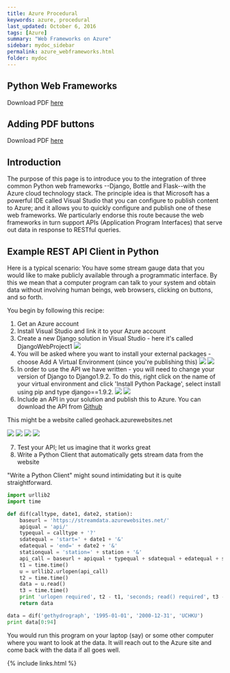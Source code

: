 ```yaml
---
title: Azure Procedural
keywords: azure, procedural
last_updated: October 6, 2016
tags: [Azure]
summary: "Web Frameworks on Azure"
sidebar: mydoc_sidebar
permalink: azure_webframeworks.html
folder: mydoc
---
```


## Python Web Frameworks 
Download PDF [here](/documentation/pdf/Doc01_PythonWebFrameworkBasics.pdf) 

## Adding PDF buttons
Download PDF [here](/documentation/pdf/Doc02_Djargon_on_Azure_Add_PDF_Button.pdf)

## Introduction
The purpose of this page is to introduce you to the integration of three common Python web frameworks
--Django, Bottle and Flask--with the Azure cloud technology stack. The principle idea is that Microsoft 
has a powerful IDE called Visual Studio that you can configure to publish content to Azure; and it 
allows you to quickly configure and publish one of these web frameworks. We particularly endorse this
route because the web frameworks in turn support APIs (Application Program Interfaces) that serve out 
data in response to RESTful queries. 

## Example REST API Client in Python

Here is a typical scenario: You have some stream gauge data that you would like to make publicly available 
through a programmatic interface. By this we mean that a computer program can talk to your system and obtain
data without involving human beings, web browsers, clicking on <Download> buttons, and so forth. 


You begin by following this recipe: 

1. Get an Azure account
2. Install Visual Studio and link it to your Azure account
3. Create a new Django solution in Visual Studio - here it's called DjangoWebProject1 
![](/documentation/images/azure_webframeworks_pic1.png)
4. You will be asked where you want to install your external packages - choose Add A Virtual Environment (since you're publishing this)
![](/documentation/images/azure_webframeworks_pic2.png)
![](/documentation/images/azure_webframeworks_pic3.png)
5. In order to use the API we have written - you will need to change your version of Django to Django1.9.2. To do this, right click on the name of your virtual environment and click 'Install Python Package', select install using pip and type django==1.9.2. 
![](/documentation/images/azure_webframeworks_pic4.png)
![](/documentation/images/azure_webframeworks_pic5.png)
6. Include an API in your solution and publish this to Azure. You can download the API from [Github](https://github.com/amandalehr/araldif)  

This might be a website called geohack.azurewebsites.net

![](/documentation/images/azure_webframeworks_pic7.png)
![](/documentation/images/azure_webframeworks_pic8.png)
![](/documentation/images/azure_webframeworks_pic9.png)
![](/documentation/images/azure_webframeworks_pic10.png)

7. Test your API; let us imagine that it works great
8. Write a Python Client that automatically gets stream data from the website

"Write a Python Client" might sound intimidating but it is quite straightforward. 

```python
import urllib2
import time

def dif(calltype, date1, date2, station):
    baseurl = 'https://streamdata.azurewebsites.net/'
    apiqual = 'api/'
    typequal = calltype + '?'
    sdatequal = 'start=' + date1 + '&'
    edatequal = 'end=' + date2 + '&'
    stationqual = 'station=' + station + '&'
    api_call = baseurl + apiqual + typequal + sdatequal + edatequal + stationqual
    t1 = time.time()
    u = urllib2.urlopen(api_call)
    t2 = time.time()
    data = u.read()
    t3 = time.time()
    print 'urlopen required', t2 - t1, 'seconds; read() required', t3 - t2, 'seconds'
    return data

data = dif('gethydrograph', '1995-01-01', '2000-12-31', 'UCHKU')
print data[0:94]
```

You would run this program on your laptop (say) or some other computer where you want to look
at the data. It will reach out to the Azure site and come back with the data if all goes well.

{% include links.html %}

